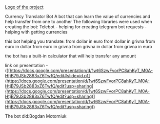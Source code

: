 [Logo of the project](https://www.google.com/imgres?q=%D1%82%D0%B5%D0%BB%D0%B5%D0%B3%D1%80%D0%B0%D0%BC&imgurl=https%3A%2F%2Fupload.wikimedia.org%2Fwikipedia%2Fcommons%2Fthumb%2F8%2F83%2FTelegram_2019_Logo.svg%2F1200px-Telegram_2019_Logo.svg.png&imgrefurl=https%3A%2F%2Fru.wikipedia.org%2Fwiki%2FTelegram&docid=0JqN3VoR-V3_CM&tbnid=7cPDrTshs6yn4M&vet=12ahUKEwio1YvJtqOHAxXDAtsEHa6hBPoQM3oECBMQAA..i&w=1200&h=1200&hcb=2&ved=2ahUKEwio1YvJtqOHAxXDAtsEHa6hBPoQM3oECBMQAA)
  
  
  Currency Translator Bot
  A bot that can learn the value of currencies and help transfer from one to another
      The following libraries were used when creating the bot:
                                                           Telebot - helping for creating telegram bot
                                                           requests - helping with getting currencies




this bot helping you translate:
            from dollar in euro
            from dollar in grivna
            from euro in dollar
            from euro in grivna
            from grivna in dollar
            from grivna in euro



the bot has a built-in calculator that will help transfer any amount


link on presentation - ([[https://docs.google.com/presentation/d/1wt6SzwFvorPC8ahKyT_M0A-HtjB79JSb2883xZ6TwfQ/edit#slide=id.p1](https://docs.google.com/presentation/d/1wt6SzwFvorPC8ahKyT_M0A-HtjB79JSb2883xZ6TwfQ/edit?usp=sharing](https://docs.google.com/presentation/d/1wt6SzwFvorPC8ahKyT_M0A-HtjB79JSb2883xZ6TwfQ/edit?usp=sharing)](https://docs.google.com/presentation/d/1wt6SzwFvorPC8ahKyT_M0A-HtjB79JSb2883xZ6TwfQ/edit?usp=sharing))


The bot did:Bogdan Motorniuk

